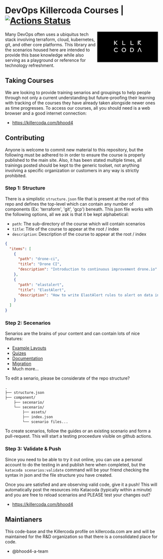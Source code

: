 # DevOps Killercoda Courses | [![Actions Status](https://github.com/bhood4/devops-killercoda/workflows/Validate%20Katacoda/badge.svg)](https://github.com/bhood4/devops-killercoda/actions)

<img align="right" width="200" src="assets/kllr.png">Many DevOps often uses a ubiquitus tech stack involving terraform, cloud, kubernetes, git, and other core platforms.  This library and the scenarios housed here are intended to provide this base knowledge while also serving as a playground or reference for technology refreshment.

## Taking Courses

We are looking to provide training senarios and groupings to help people through not only a current understanding but future-proofing their learning with tracking of the courses they have already taken alongside newer ones as time progresses.  To access our courses, all you should need is a web browser and a good internet connection:

- https://killercoda.com/bhood4

## Contributing

Anyone is welcome to commit new material to this repository, but the following must be adhered to in order to ensure the course is properly published to the main site.  Also, it has been stated multiple times, all trainings posted should be kept to the generic toolset, not anything involving a specific organization or  customers in any way is strictly prohibited.

### Step 1: Structure

There is a simplistic `structure.json` file that is present at the root of this repo and defines the top-level which can contain any number of components (Ex: 'terraform', 'git', 'gcp') beneath.  This json file works with the following options, all we ask is that it be kept alphabetical:

* `path`: The sub-directory of the course which will contain scenarios
* `title`: Title of the course to appear at the root / index
* `description`: Description of the course to appear at the root / index

```json
{
  "items": [
    {
      "path": "drone-ci",
      "title": "Drone CI",
      "description": "Introduction to continuous improvement drone.io"
    },
    {
      "path": "elastalert",
      "title": "ElastAlert",
      "description": "How to write ElastAlert rules to alert on data in Elasticsearch"
    }
  ]
}
```

### Step 2: Secenarios

Senarios are the brains of your content and can contain lots of nice features:

* [Example Layouts](https://github.com/killercoda/scenario-examples)
* [Quizes](https://github.com/clun/krscenarios/blob/main/queries/quiz.md)
* [Documentation](https://killercoda.com/creators)
* [Migration](https://itnext.io/katacoda-to-killercoda-migration-guide-d21961fc0c9b)
* Much more...

To edit a senario, please be considerate of the repo structure?

```
.
├── structure.json
├── component/
    ├── secenario/
    └── secenario/
        ├── assets/
        ├── index.json
        └── scenario files...
```

To create scenarios, follow the guides or an existing scenario and form a pull-request. This will start a testing proceedure visible on github actions.

### Step 3: Validate & Push

Since you need to be able to try it out online, you can use a personal account to do the testing in and publish here when completed, but the `katacoda scenarios:validate` command will be your friend checking the syntax in json and the file structure you have created.

Once you are satisfied and are observing valid code, give it a push!  This will automatically post the resources into Katacoda (typically within a minute) and you are free to reload scenarios and PLEASE test your changes out?

- https://killercoda.com/bhood4

## Maintianers

This code-base and the Killercoda profile on killercoda.com are and will be maintained for the R&D organization so that there is a consolidated place for code.

- @bhood4-a-team
